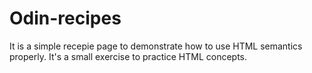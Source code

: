 # Odin-recipes

It is a simple recepie page to demonstrate how to use HTML semantics properly. It's a small exercise to practice HTML concepts.
